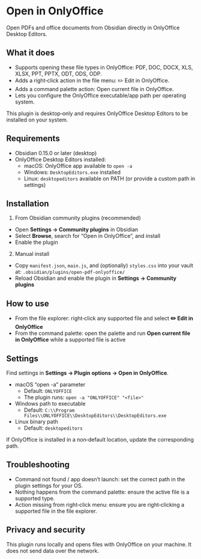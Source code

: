 # Open in OnlyOffice

Open PDFs and office documents from Obsidian directly in OnlyOffice Desktop Editors.

## What it does

- Supports opening these file types in OnlyOffice: PDF, DOC, DOCX, XLS, XLSX, PPT, PPTX, ODT, ODS, ODP.
- Adds a right‑click action in the file menu: ✏️ Edit in OnlyOffice.
- Adds a command palette action: Open current file in OnlyOffice.
- Lets you configure the OnlyOffice executable/app path per operating system.

This plugin is desktop‑only and requires OnlyOffice Desktop Editors to be installed on your system.

## Requirements

- Obsidian 0.15.0 or later (desktop)
- OnlyOffice Desktop Editors installed:
  - macOS: OnlyOffice app available to `open -a`
  - Windows: `DesktopEditors.exe` installed
  - Linux: `desktopeditors` available on PATH (or provide a custom path in settings)

## Installation

1) From Obsidian community plugins (recommended)
- Open **Settings → Community plugins** in Obsidian
- Select **Browse**, search for “Open in OnlyOffice”, and install
- Enable the plugin

2) Manual install
- Copy `manifest.json`, `main.js`, and (optionally) `styles.css` into your vault at:
  `.obsidian/plugins/open-pdf-onlyoffice/`
- Reload Obsidian and enable the plugin in **Settings → Community plugins**

## How to use

- From the file explorer: right‑click any supported file and select **✏️ Edit in OnlyOffice**
- From the command palette: open the palette and run **Open current file in OnlyOffice** while a supported file is active

## Settings

Find settings in **Settings → Plugin options → Open in OnlyOffice**.

- macOS “open -a” parameter
  - Default: `ONLYOFFICE`
  - The plugin runs: `open -a "ONLYOFFICE" "<file>"`
- Windows path to executable
  - Default: `C:\\Program Files\\ONLYOFFICE\\DesktopEditors\\DesktopEditors.exe`
- Linux binary path
  - Default: `desktopeditors`

If OnlyOffice is installed in a non‑default location, update the corresponding path.

## Troubleshooting

- Command not found / app doesn’t launch: set the correct path in the plugin settings for your OS.
- Nothing happens from the command palette: ensure the active file is a supported type.
- Action missing from right‑click menu: ensure you are right‑clicking a supported file in the file explorer.

## Privacy and security

This plugin runs locally and opens files with OnlyOffice on your machine. It does not send data over the network.